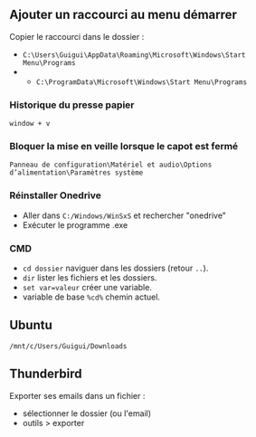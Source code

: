 ## Ajouter un raccourci au menu démarrer 

Copier le raccourci dans le dossier :
  * `C:\Users\Guigui\AppData\Roaming\Microsoft\Windows\Start Menu\Programs`
  * * `C:\ProgramData\Microsoft\Windows\Start Menu\Programs`

### Historique du presse papier

`window + v`

### Bloquer la mise en veille lorsque le capot est fermé

`Panneau de configuration\Matériel et audio\Options d’alimentation\Paramètres système`

### Réinstaller Onedrive

* Aller dans `C:/Windows/WinSxS` et rechercher "onedrive"
* Exécuter le programme .exe

### CMD

* `cd dossier` naviguer dans les dossiers (retour `..`).
* `dir` lister les fichiers et les dossiers.
* `set var=valeur` créer une variable.
* variable de base `%cd%` chemin actuel.

## Ubuntu

`/mnt/c/Users/Guigui/Downloads`

## Thunderbird

Exporter ses emails dans un fichier : 
* sélectionner le dossier (ou l'email)
* outils > exporter
